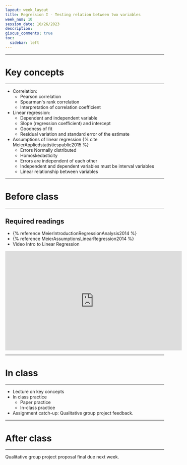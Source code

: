 ```yaml
---
layout: week_layout
title: Regression I - Testing relation between two variables
week_num: 10
session_date: 10/26/2023
description:
giscus_comments: true
toc:
  sidebar: left
---
```


<!-- 
due: <a href="https://amgps.jima.me/assignments/#4-replication-project">Replication plan presentation (5 pts)</a>
 -->

---
# Key concepts
---

- Correlation:
  - Pearson correlation
  - Spearman's rank correlation
  - Interpretation of correlation coefficient
- Linear regression:
  - Dependent and independent variable
  - Slope (regression coefficient) and intercept
  - Goodness of fit
  - Residual variation and standard error of the estimate
- Assumptions of linear regression {% cite MeierAppliedstatisticspublic2015 %}
   - Errors Normally distributed
   - Homoskedasticity
   - Errors are independent of each other
   - Independent and dependent variables must be interval variables
   - Linear relationship between variables

---
# Before class
---

## Required readings

- {% reference MeierIntroductionRegressionAnalysis2014 %}
- {% reference MeierAssumptionsLinearRegression2014 %}
- Video Intro to Linear Regression

<iframe width="560" height="315" src="https://www.youtube.com/embed/LTqFq9wtcdI" title="YouTube video player" frameborder="0" allow="accelerometer; autoplay; clipboard-write; encrypted-media; gyroscope; picture-in-picture" allowfullscreen></iframe>

<!-- ## Recommended readings

- {% reference BaileyRealstatsusing2016 %}, Chapter 1,Intro, 1.1 & 1.2 - Chapter 3, Intro 3.1, 3.2, 3.3, 3.7 & 3.8
- {% reference WonnacottIntroductorystatistics1990 %}, Chapters 11.1, 11.2 - Chapter 12 & Chapter 15.1, 15.2 
- {% reference HamermeshBeautyclassroominstructors2005 %}  -->

---
# In class
---

- Lecture on key concepts
- In class practice
	- Paper practice
	- In-class practice
- Assignment catch-up: Qualitative group project feedback.

---
# After class
---

Qualitative group project proposal final due next week.